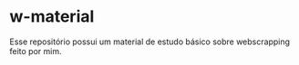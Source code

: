 # w-material

Esse repositório possui um material de estudo básico sobre webscrapping feito por mim.